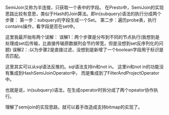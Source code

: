 SemiJoin又称为半连接，只获取一个表中的字段。
在Presto中，SemiJoin的实现思路比较有意思，类似于Hash的Join算法。即in(subquery)语法的执行分成两个步骤：
第一步：subquery的字段生成一个Set。
第二步：遍历probe表，执行contains操作，看字段是否在set中。


这里我最开始有两个误解：
误解1：两个步骤是分布到不同的节点执行(我想到是处理成set后传输，比直接传输原数据列会节约带宽，但是没想到set反序列化的问题)
误解2：:以为步骤2是直接过滤，没想到是新增了一个boolean字段用于标识是否匹配。

这里其实可以从sql语法反推的。sql语法支持in和not in。 这里in和not in的功能没有集成到HashSemiJoinOperator中，
而是集成到了FilterAndProjectOperator中。

也就是说，in(subquery)语法，在生成operator时拆分成了两个opeator协作执行。


理解了semijoin的实现思路，就可以着手改造成支持bitmap的实现了。